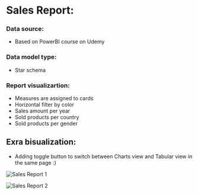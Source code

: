 # Sales Report:

### Data source:
- Based on PowerBI course on Udemy

### Data model type:
- Star schema

### Report visualizartion:
- Measures are assigned to cards
- Horizontal filter by color
- Sales amount per year
- Sold products per country
- Sold products per gender

## Exra bisualization:
- Adding toggle button to switch between Charts view and Tabular view in the same page :)


![Sales Report 1](https://user-images.githubusercontent.com/92275978/196828327-e78592ae-d5c3-4647-94e5-9104bc92d666.png)

![Sales Report 2](https://user-images.githubusercontent.com/92275978/196828335-c1997777-4567-4dd0-8b7d-c87c3f01fa12.png)
